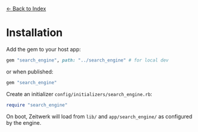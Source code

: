 [← Back to Index](./index.md)

# Installation

Add the gem to your host app:

```ruby
gem "search_engine", path: "../search_engine" # for local dev
```
or when published:
```ruby
gem "search_engine"
```

Create an initializer `config/initializers/search_engine.rb`:

```ruby
require "search_engine"
```

On boot, Zeitwerk will load from `lib/` and `app/search_engine/` as configured by the engine.
